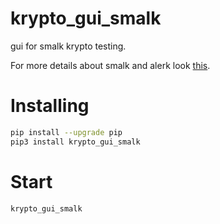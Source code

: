 # krypto_gui_smalk

gui for smalk krypto testing.

For more details about smalk and alerk look [this](https://github.com/The220th/alerk).

# Installing

```bash
pip install --upgrade pip
pip3 install krypto_gui_smalk
```

# Start

```bash
krypto_gui_smalk
```
